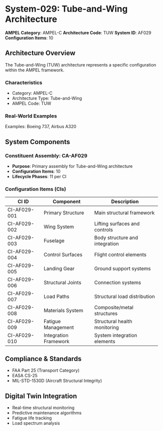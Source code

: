 # System-029: Tube-and-Wing Architecture

**AMPEL Category**: AMPEL-C
**Architecture Code**: TUW
**System ID**: AF029
**Configuration Items**: 10

## Architecture Overview

The Tube-and-Wing (TUW) architecture represents a specific configuration within the AMPEL framework.

### Characteristics
- Category: AMPEL-C
- Architecture Type: Tube-and-Wing
- AMPEL Code: TUW

### Real-World Examples
Examples: Boeing 737, Airbus A320

## System Components

### Constituent Assembly: CA-AF029
- **Purpose**: Primary assembly for Tube-and-Wing architecture
- **Configuration Items**: 10
- **Lifecycle Phases**: 11 per CI

### Configuration Items (CIs)

| CI ID | Component | Description |
|-------|-----------|-------------|
| CI-AF029-001 | Primary Structure | Main structural framework |
| CI-AF029-002 | Wing System | Lifting surfaces and controls |
| CI-AF029-003 | Fuselage | Body structure and integration |
| CI-AF029-004 | Control Surfaces | Flight control elements |
| CI-AF029-005 | Landing Gear | Ground support systems |
| CI-AF029-006 | Structural Joints | Connection systems |
| CI-AF029-007 | Load Paths | Structural load distribution |
| CI-AF029-008 | Materials System | Composite/metal structures |
| CI-AF029-009 | Fatigue Management | Structural health monitoring |
| CI-AF029-010 | Integration Framework | System integration elements |

## Compliance & Standards
- FAA Part 25 (Transport Category)
- EASA CS-25
- MIL-STD-1530D (Aircraft Structural Integrity)

## Digital Twin Integration
- Real-time structural monitoring
- Predictive maintenance algorithms
- Fatigue life tracking
- Load spectrum analysis
